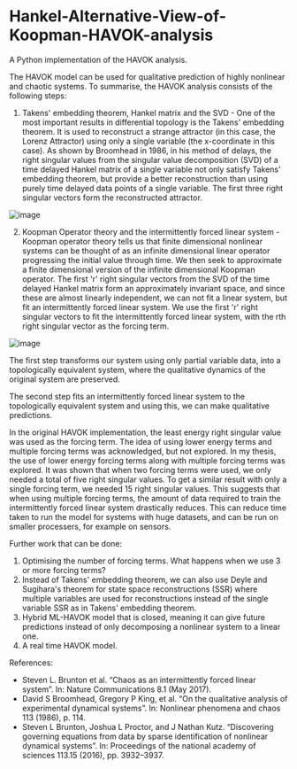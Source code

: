 # Hankel-Alternative-View-of-Koopman-HAVOK-analysis


A Python implementation of the HAVOK analysis.

The HAVOK model can be used for qualitative prediction of highly nonlinear and chaotic systems. To summarise, the HAVOK analysis consists of the following steps:

1. Takens' embedding theorem, Hankel matrix and the SVD - One of the most important results in differential topology is the Takens' embedding theorem. It is used to reconstruct a strange attractor (in this case, the Lorenz Attractor) using only a single variable (the x-coordinate in this case). As shown by Broomhead in 1986, in his method of delays, the right singular values from the singular value decomposition (SVD) of a time delayed Hankel matrix of a single variable not only satisfy Takens' embedding theorem, but provide a better reconstruction than using purely time delayed data points of a single variable. The first three right singular vectors form the reconstructed attractor.

![image](https://user-images.githubusercontent.com/49671867/215022833-ecfef7f7-3b8e-4ddd-a4ad-87a3c3178665.png)

2. Koopman Operator theory and the intermittently forced linear system - Koopman operator theory tells us that finite dimensional nonlinear systems can be thought of as an infinite dimensional linear operator progressing the initial value through time. We then seek to approximate a finite dimensional version of the infinite dimensional Koopman operator. The first 'r' right singular vectors from the SVD of the time delayed Hankel matrix form an approximately invariant space, and since these are almost linearly independent, we can not fit a linear system, but fit an intermittently forced linear system. We use the first 'r' right singular vectors to fit the intermittently forced linear system, with the rth right singular vector as the forcing term.

![image](https://user-images.githubusercontent.com/49671867/215022947-1dd5c016-14aa-474a-8b6e-b8d43086f942.png)


The first step transforms our system using only partial variable data, into a topologically equivalent system, where the qualitative dynamics of the original system are preserved.

The second step fits an intermittently forced linear system to the topologically equivalent system and using this, we can make qualitative predictions.

In the original HAVOK implementation, the least energy right singular value was used as the forcing term. The idea of using lower energy terms and multiple forcing terms was acknowledged, but not explored. In my thesis, the use of lower energy forcing terms along with multiple forcing terms was explored. It was shown that when two forcing terms were used, we only needed a total of five right singular values. To get a similar result with only a single forcing term, we needed 15 right singular values. This suggests that when using multiple forcing terms, the amount of data required to train the intermittently forced linear system drastically reduces. This can reduce time taken to run the model for systems with huge datasets, and can be run on smaller processers, for example on sensors.

Further work that can be done:
1. Optimising the number of forcing terms. What happens when we use 3 or more forcing terms?
2. Instead of Takens' embedding theorem, we can also use Deyle and Sugihara's theorem for state space reconstructions (SSR) where multiple variables are used for reconstructions instead of the single variable SSR as in Takens' embedding theorem.
3. Hybrid ML-HAVOK model that is closed, meaning it can give future predictions instead of only decomposing a nonlinear system to a linear one.
4. A real time HAVOK model.

References:

- Steven L. Brunton et al. “Chaos as an intermittently forced linear system”. In: Nature Communications 8.1 (May 2017).
- David S Broomhead, Gregory P King, et al. “On the qualitative analysis of experimental dynamical systems”. In: Nonlinear phenomena and chaos 113 (1986), p. 114.
- Steven L Brunton, Joshua L Proctor, and J Nathan Kutz. “Discovering governing equations from data by sparse identification of nonlinear dynamical systems”. In: Proceedings of the national academy of sciences 113.15 (2016), pp. 3932–3937.

